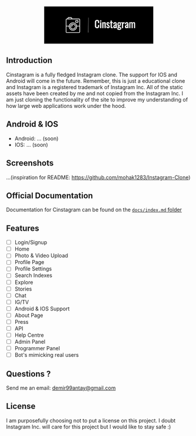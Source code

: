 <p align="center">
  <img src="branding/black_logo.png" width="300px">
</p>

## Introduction

Cinstagram is a fully fledged Instagram clone. The support for IOS and Android will come in the future. Remember, this is just a educational clone and Instagram is a registered trademark of Instagram Inc. All of the static assets have been created by me and not copied from the Instagram Inc. I am just cloning the functionality of the site to improve my understanding of how large web applications work under the hood.

## Android & IOS

- Android: ... (soon)
- IOS: ... (soon)

## Screenshots

...(inspiration for README: https://github.com/mohak1283/Instagram-Clone)

## Official Documentation

Documentation for Cinstagram can be found on the [`docs/index.md` folder](./docs/index.md)

## Features

- [ ] Login/Signup
- [ ] Home
- [ ] Photo & Video Upload
- [ ] Profile Page
- [ ] Profile Settings
- [ ] Search Indexes
- [ ] Explore
- [ ] Stories
- [ ] Chat
- [ ] IG/TV
- [ ] Android & IOS Support
- [ ] About Page
- [ ] Press
- [ ] API
- [ ] Help Centre  
- [ ] Admin Panel
- [ ] Programmer Panel
- [ ] Bot's mimicking real users

## Questions ?

Send me an email: demir99antay@gmail.com

## License

I am purposefully choosing not to put a license on this project. I doubt Instagram Inc. will care for this project but I would like to stay safe :)
